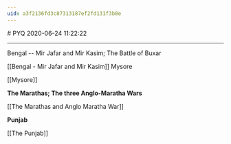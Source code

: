 ```yaml
---
uid: a3f2136fd3c87313187ef2fd131f3b0e
---
```


﻿# PYQ
2020-06-24 11:22:22
            
---


Bengal -- Mir Jafar and Mir Kasim; The Battle of Buxar

[[Bengal - Mir Jafar and Mir Kasim]]
Mysore



[[Mysore]]

**The Marathas; The three Anglo-Maratha Wars**

[[The Marathas and Anglo Maratha War]]

**Punjab**


[[The Punjab]]



